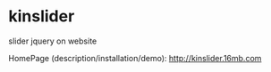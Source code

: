 # kinslider
slider jquery on website

HomePage (description/installation/demo): http://kinslider.16mb.com
